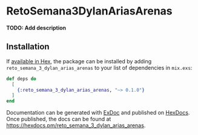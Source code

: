 # RetoSemana3DylanAriasArenas

**TODO: Add description**

## Installation

If [available in Hex](https://hex.pm/docs/publish), the package can be installed
by adding `reto_semana_3_dylan_arias_arenas` to your list of dependencies in `mix.exs`:

```elixir
def deps do
  [
    {:reto_semana_3_dylan_arias_arenas, "~> 0.1.0"}
  ]
end
```

Documentation can be generated with [ExDoc](https://github.com/elixir-lang/ex_doc)
and published on [HexDocs](https://hexdocs.pm). Once published, the docs can
be found at <https://hexdocs.pm/reto_semana_3_dylan_arias_arenas>.

